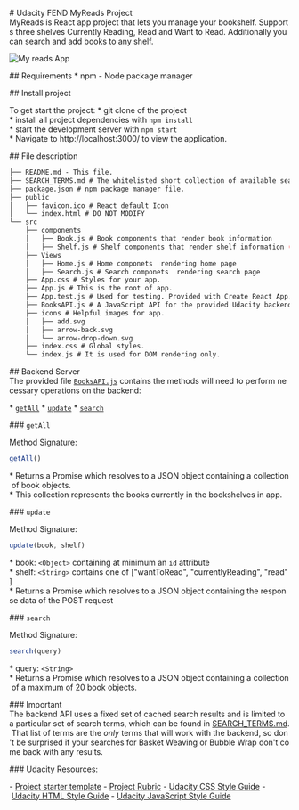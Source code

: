# Udacity FEND MyReads Project
MyReads is React app project that lets you manage your bookshelf. Supports three shelves Currently Reading, Read and Want to Read. Additionally you can search and add books to any shelf.

![My reads App](https://github.com/alisalali/React-project-myreads/tree/master/public/app-preview.png)



## Requirements
* npm - Node package manager 

## Install project

To get start the project:
* git clone of the project 
* install all project dependencies with `npm install`
* start the development server with `npm start`
* Navigate to http://localhost:3000/ to view the application.

## File description 
```bash
├── README.md - This file.
├── SEARCH_TERMS.md # The whitelisted short collection of available search terms for you to use with app.
├── package.json # npm package manager file.
├── public
│   ├── favicon.ico # React default Icon
│   └── index.html # DO NOT MODIFY
└── src
    ├── components
    │   ├── Book.js # Book components that render book information
    │   ├── Shelf.js # Shelf components that render shelf information (Read , Want to read , Cunrrently reading)
    ├── Views
    │   ├── Home.js # Home componets  rendering home page 
    │   ├── Search.js # Search componets  rendering search page 
    ├── App.css # Styles for your app.
    ├── App.js # This is the root of app. 
    ├── App.test.js # Used for testing. Provided with Create React App.
    ├── BooksAPI.js # A JavaScript API for the provided Udacity backend. 
    ├── icons # Helpful images for app. 
    │   ├── add.svg
    │   ├── arrow-back.svg
    │   └── arrow-drop-down.svg
    ├── index.css # Global styles.
    └── index.js # It is used for DOM rendering only.
```
## Backend Server
The provided file [`BooksAPI.js`](src/BooksAPI.js) contains the methods will need to perform necessary operations on the backend:

* [`getAll`](#getall)
* [`update`](#update)
* [`search`](#search)

### `getAll`

Method Signature:

```js
getAll()
```

* Returns a Promise which resolves to a JSON object containing a collection of book objects.
* This collection represents the books currently in the bookshelves in app.

### `update`

Method Signature:

```js
update(book, shelf)
```

* book: `<Object>` containing at minimum an `id` attribute
* shelf: `<String>` contains one of ["wantToRead", "currentlyReading", "read"]  
* Returns a Promise which resolves to a JSON object containing the response data of the POST request

### `search`

Method Signature:

```js
search(query)
```

* query: `<String>`
* Returns a Promise which resolves to a JSON object containing a collection of a maximum of 20 book objects.

### Important
The backend API uses a fixed set of cached search results and is limited to a particular set of search terms, which can be found in [SEARCH_TERMS.md](SEARCH_TERMS.md). That list of terms are the _only_ terms that will work with the backend, so don't be surprised if your searches for Basket Weaving or Bubble Wrap don't come back with any results.

### Udacity Resources:

- [Project starter template](https://github.com/udacity/reactnd-project-myreads-starter)
- [Project Rubric](https://review.udacity.com/#!/rubrics/918/view)
- [Udacity CSS Style Guide](http://udacity.github.io/frontend-nanodegree-styleguide/css.html)
- [Udacity HTML Style Guide](http://udacity.github.io/frontend-nanodegree-styleguide/index.html)
- [Udacity JavaScript Style Guide](http://udacity.github.io/frontend-nanodegree-styleguide/javascript.html)


